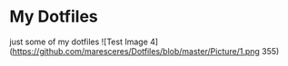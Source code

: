 # My Dotfiles
just some of my dotfiles
![Test Image 4](https://github.com/maresceres/Dotfiles/blob/master/Picture/1.png 355)
